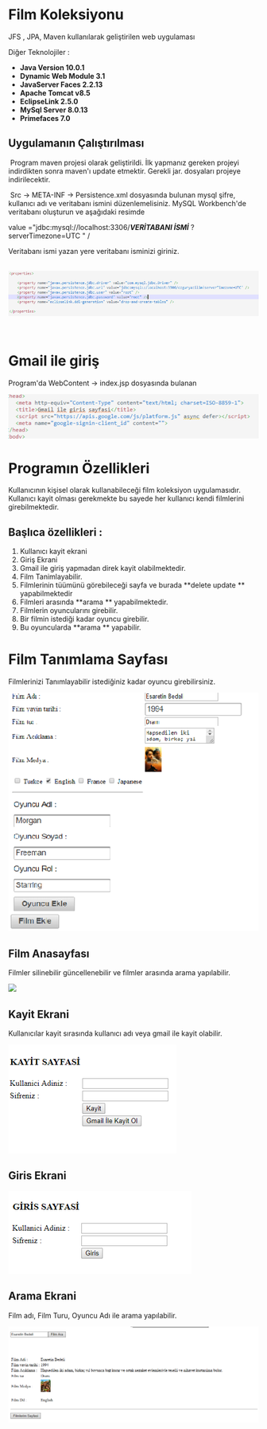 # Film Koleksiyonu



JFS , JPA, Maven kullanılarak geliştirilen web uygulaması

Diğer Teknolojiler  :

- **Java Version 10.0.1**
- **Dynamic Web Module 3.1**
- **JavaServer Faces 2.2.13**
- **Apache Tomcat v8.5**
- **EclipseLink 2.5.0**
- **MySql Server 8.0.13**
- **Primefaces 7.0**



## Uygulamanın Çalıştırılması

​	Program maven projesi olarak geliştirildi. İlk yapmanız gereken projeyi indirdikten sonra maven'ı update etmektir. Gerekli jar. dosyaları projeye indirilecektir. 

​	Src -> META-INF -> Persistence.xml dosyasında bulunan mysql şifre, kullanıcı adı ve veritabanı ismini düzenlemelisiniz.  MySQL Workbench'de veritabanı oluşturun ve aşağıdaki resimde 

value ="jdbc:mysql://localhost:3306/***VERİTABANI İSMİ***  ?serverTimezone=UTC " /

Veritabanı ismi yazan yere veritabanı isminizi giriniz.

​	![persistence.xml](https://github.com/Brkcan/FilmKoleksiyonu/blob/master/images/persistence.png)

​	

# Gmail ile giriş

Program'da WebContent -> index.jsp dosyasında bulanan  <meta name="google-signin-client_id"  content="   Buraya google'dan  alınan istemci kimliğini yazınız.  ">

![Gmail](https://github.com/Brkcan/FilmKoleksiyonu/blob/master/images/index.png)



 #  Programın Özellikleri

Kullanıcının kişisel olarak kullanabileceği film koleksiyon uygulamasıdır. Kullanıcı kayit olması gerekmekte bu sayede her kullanıcı kendi filmlerini girebilmektedir. 

## Başlıca özellikleri : 

1. Kullanıcı kayit ekrani
2. Giriş Ekrani 
3. Gmail ile giriş yapmadan direk kayit olabilmektedir.
4. Film Tanimlayabilir. 
5. Filmlerinin tüümünü görebileceği sayfa ve burada **delete update ** yapabilmektedir
6. Filmleri arasında **arama ** yapabilmektedir.
7. Filmlerin oyuncularını girebilir.
8. Bir filmin istediği kadar oyuncu girebilir.
9. Bu oyuncularda **arama ** yapabilir.



# Film Tanımlama Sayfası

Filmlerinizi Tanımlayabilir istediğiniz kadar oyuncu girebilirsiniz.

![Film Tanimlamaya bir örnek](https://github.com/Brkcan/FilmKoleksiyonu/blob/master/images/filmlerim.png)

## Film Anasayfası

Filmler silinebilir güncellenebilir ve filmler arasında arama yapılabilir.

![](https://github.com/Brkcan/FilmKoleksiyonu/blob/master/images/filmlerimAnasayfas%C4%B1.png)

## Kayit Ekrani

Kullanıcılar kayit sırasında kullanıcı adı veya gmail ile kayit olabilir.

![](https://github.com/Brkcan/FilmKoleksiyonu/blob/master/images/KayitEkrani.png)



## Giris Ekrani





![](https://github.com/Brkcan/FilmKoleksiyonu/blob/master/images/GirisEkrani.png)





##  Arama Ekrani

Film adı, Film Turu, Oyuncu Adı ile arama yapılabilir.

![](https://github.com/Brkcan/FilmKoleksiyonu/blob/master/images/Arama.png)





​	















